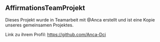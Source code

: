 ## AffirmationsTeamProjekt

Dieses Projekt wurde in Teamarbeit mit @Anca erstellt und ist eine Kopie unseres gemeinsamen Projektes. 

Link zu ihrem Profil: https://github.com/Anca-Dci